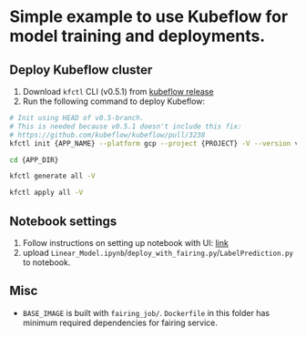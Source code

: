 # Simple example to use Kubeflow for model training and deployments.

## Deploy Kubeflow cluster
1. Download `kfctl` CLI (v0.5.1) from [kubeflow release](https://github.com/kubeflow/kubeflow/releases)
1. Run the following command to deploy Kubeflow:
```bash
# Init using HEAD of v0.5-branch.
# This is needed because v0.5.1 doesn't include this fix:
# https://github.com/kubeflow/kubeflow/pull/3238
kfctl init {APP_NAME} --platform gcp --project {PROJECT} -V --version v0.5-branch

cd {APP_DIR}

kfctl generate all -V

kfctl apply all -V
```

## Notebook settings
1. Follow instructions on setting up notebook with UI: [link](https://www.kubeflow.org/docs/notebooks/setup/)
1. upload `Linear_Model.ipynb`/`deploy_with_fairing.py`/`LabelPrediction.py` to notebook.

## Misc
- `BASE_IMAGE` is built with `fairing_job/`. `Dockerfile` in this folder has minimum required dependencies for fairing service.
